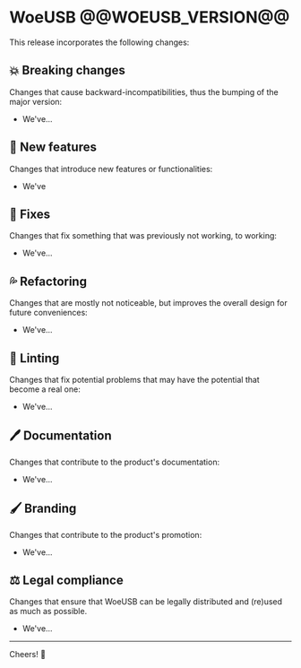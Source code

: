 # WoeUSB @@WOEUSB_VERSION@@

This release incorporates the following changes:

## :boom: Breaking changes

Changes that cause backward-incompatibilities, thus the bumping of the major version:

* We've...

## :star2: New features

Changes that introduce new features or functionalities:

* We've

## :wrench: Fixes

Changes that fix something that was previously not working, to working:

* We've...

## :sweat_drops: Refactoring

Changes that are mostly not noticeable, but improves the overall design for future conveniences:

* We've...

## :pinching_hand: Linting

Changes that fix potential problems that may have the potential that become a real one:

* We've...

## :pen: Documentation

Changes that contribute to the product's documentation:

* We've...

## :paintbrush: Branding

Changes that contribute to the product's promotion:

* We've...

## :balance_scale: Legal compliance

Changes that ensure that WoeUSB can be legally distributed and (re)used as much as possible.

* We've...

---

Cheers!  :clinking_glasses:
